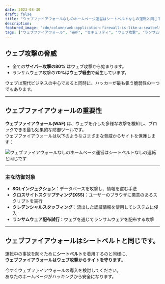 ```yaml
---
date: 2023-08-30
draft: false
title: "ウェブファイアウォールなしのホームページ運営はシートベルトなしの運転と同じです。"
description: 
featured_image: "cdn/column/web-application-firewall-is-like-a-seatbelt-ko.png"
tags: ["ウェブファイアウォール", "WAF", "セキュリティ", "ウェブ攻撃", "ランサムウェア", "SQLインジェクション", "クロスサイトスクリプティング"]
---
```


## ウェブ攻撃の脅威

- 全ての**サイバー攻撃の80%** はウェブ攻撃から始まります。  
- ランサムウェア攻撃の**70%はウェブ経由**で発生しています。

ウェブは現代ビジネスの中心であると同時に、ハッカーが最も狙う脆弱性の一つでもあります。
<!--more-->
---

## ウェブファイアウォールの重要性

**ウェブファイアウォール(WAF)** は、ウェブを介した多様な攻撃を検知し、ブロックできる最も効果的な防御ツールです。  
ウェブファイアウォールは以下のようなさまざまな脅威からサイトを保護します：

![ウェブファイアウォールなしのホームページ運営はシートベルトなしの運転と同じです](https://blog.plura.io/cdn/column/web-application-firewall-is-like-a-seatbelt-ko.png)

---

### 主な防御対象
- **SQLインジェクション**：データベースを攻撃し、情報を盗む手法  
- **クロスサイトスクリプティング(XSS)**：ユーザーのブラウザに悪意のあるスクリプトを実行  
- **クレデンシャルスタッフィング**：流出した認証情報を使用してシステムに侵入  
- **ランサムウェア配布試行**：ウェブを通じてランサムウェアを配布する攻撃  

---

## ウェブファイアウォールはシートベルトと同じです。

運転中の事故を防ぐために**シートベルト**を着用するのと同様に、  
**ウェブファイアウォールはウェブ攻撃からサイトを守ります**。

今すぐウェブファイアウォールの導入を検討してください。  
あなたのホームページがハッキングから安全になります。
